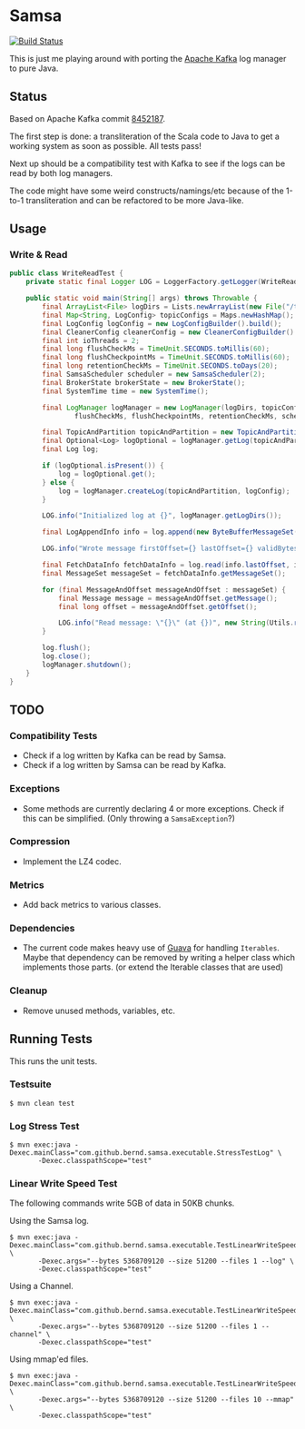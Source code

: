 Samsa
=====

[![Build Status](https://travis-ci.org/bernd/samsa.svg)](https://travis-ci.org/bernd/samsa)

This is just me playing around with porting the [Apache Kafka](http://kafka.apache.org/)
log manager to pure Java.


## Status

Based on Apache Kafka commit [8452187](https://github.com/apache/kafka/commit/8452187).

The first step is done: a transliteration of the Scala code to Java to get a
working system as soon as possible. All tests pass!

Next up should be a compatibility test with Kafka to see if the logs can be
read by both log managers.

The code might have some weird constructs/namings/etc because of the 1-to-1
transliteration and can be refactored to be more Java-like.


## Usage

### Write & Read

```java
public class WriteReadTest {
    private static final Logger LOG = LoggerFactory.getLogger(WriteReadTest.class);

    public static void main(String[] args) throws Throwable {
        final ArrayList<File> logDirs = Lists.newArrayList(new File("/tmp/samsa-test"));
        final Map<String, LogConfig> topicConfigs = Maps.newHashMap();
        final LogConfig logConfig = new LogConfigBuilder().build();
        final CleanerConfig cleanerConfig = new CleanerConfigBuilder().build();
        final int ioThreads = 2;
        final long flushCheckMs = TimeUnit.SECONDS.toMillis(60);
        final long flushCheckpointMs = TimeUnit.SECONDS.toMillis(60);
        final long retentionCheckMs = TimeUnit.SECONDS.toDays(20);
        final SamsaScheduler scheduler = new SamsaScheduler(2);
        final BrokerState brokerState = new BrokerState();
        final SystemTime time = new SystemTime();

        final LogManager logManager = new LogManager(logDirs, topicConfigs, logConfig, cleanerConfig, ioThreads,
                flushCheckMs, flushCheckpointMs, retentionCheckMs, scheduler, brokerState, time);

        final TopicAndPartition topicAndPartition = new TopicAndPartition("test", 0);
        final Optional<Log> logOptional = logManager.getLog(topicAndPartition);
        final Log log;

        if (logOptional.isPresent()) {
            log = logOptional.get();
        } else {
            log = logManager.createLog(topicAndPartition, logConfig);
        }

        LOG.info("Initialized log at {}", logManager.getLogDirs());

        final LogAppendInfo info = log.append(new ByteBufferMessageSet(CompressionCodec.NONE, Lists.newArrayList(new Message("hello world".getBytes()))));

        LOG.info("Wrote message firstOffset={} lastOffset={} validBytes={}", info.firstOffset, info.lastOffset, info.validBytes);

        final FetchDataInfo fetchDataInfo = log.read(info.lastOffset, info.validBytes);
        final MessageSet messageSet = fetchDataInfo.getMessageSet();

        for (final MessageAndOffset messageAndOffset : messageSet) {
            final Message message = messageAndOffset.getMessage();
            final long offset = messageAndOffset.getOffset();

            LOG.info("Read message: \"{}\" (at {})", new String(Utils.readBytes(message.payload())), offset);
        }

        log.flush();
        log.close();
        logManager.shutdown();
    }
}
```


## TODO

### Compatibility Tests

* Check if a log written by Kafka can be read by Samsa.
* Check if a log written by Samsa can be read by Kafka.

### Exceptions

* Some methods are currently declaring 4 or more exceptions. Check if this can
  be simplified. (Only throwing a `SamsaException`?)

### Compression

* Implement the LZ4 codec.

### Metrics

* Add back metrics to various classes.

### Dependencies

* The current code makes heavy use of [Guava](https://github.com/google/guava)
  for handling `Iterables`. Maybe that dependency can be removed by writing
  a helper class which implements those parts. (or extend the Iterable classes
  that are used)

### Cleanup

* Remove unused methods, variables, etc.


## Running Tests

This runs the unit tests.

### Testsuite

```shell
$ mvn clean test
```

### Log Stress Test

```shell
$ mvn exec:java -Dexec.mainClass="com.github.bernd.samsa.executable.StressTestLog" \
       -Dexec.classpathScope="test"
```

### Linear Write Speed Test

The following commands write 5GB of data in 50KB chunks.

Using the Samsa log.

```shell
$ mvn exec:java -Dexec.mainClass="com.github.bernd.samsa.executable.TestLinearWriteSpeed" \
       -Dexec.args="--bytes 5368709120 --size 51200 --files 1 --log" \
       -Dexec.classpathScope="test"
```

Using a Channel.

```shell
$ mvn exec:java -Dexec.mainClass="com.github.bernd.samsa.executable.TestLinearWriteSpeed" \
       -Dexec.args="--bytes 5368709120 --size 51200 --files 1 --channel" \
       -Dexec.classpathScope="test"
```

Using mmap'ed files.

```shell
$ mvn exec:java -Dexec.mainClass="com.github.bernd.samsa.executable.TestLinearWriteSpeed" \
       -Dexec.args="--bytes 5368709120 --size 51200 --files 10 --mmap" \
       -Dexec.classpathScope="test"
```
